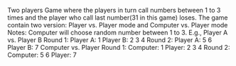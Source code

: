 Two players Game where the players in turn call numbers between 1 to 3 times and the player who call last number(31 in this game) loses.
The game contain two version: Player vs. Player mode and Computer vs. Player mode
Notes: Computer will choose random number between 1 to 3.
E.g., 
  Player A vs. Player B
      Round 1:
          Player A: 1
          Player B: 2 3 4
      Round 2:
          Player A: 5 6
          Player B: 7
  Computer vs. Player
      Round 1:
          Computer: 1
          Player: 2 3 4
      Round 2:
          Computer: 5 6
          Player: 7
